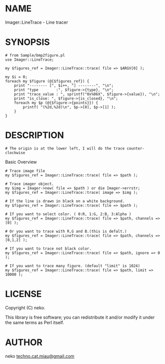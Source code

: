 # NAME

Imager::LineTrace - Line tracer

# SYNOPSIS

    # from Sample/bmp2figure.pl
    use Imager::LineTrace;

    my $figures_ref = Imager::LineTrace::trace( file => $ARGV[0] );

    my $i = 0;
    foreach my $figure (@{$figures_ref}) {
        print "-------- [", $i++, "] --------", "\n";
        print "type        :", $figure->{type}, "\n";
        print "trace_value : ", sprintf("0x%06X", $figure->{value}), "\n";
        print "is_close: ", $figure->{is_closed}, "\n";
        foreach my $p (@{$figure->{points}}) {
            printf( "(%2d,%2d)\n", $p->[0], $p->[1] );
        }
    }

# DESCRIPTION

    # The origin is at the lower left, I will do the trace counter-clockwise

Basic Overview

    # Trace image file
    my $figures_ref = Imager::LineTrace::trace( file => $path );

    # Trace imager object.
    my $img = Imager->new( file => $path ) or die Imager->errstr;
    my $figures_ref = Imager::LineTrace::trace( image => $img );

    # If the line is drawn in black on a white background.
    my $figures_ref = Imager::LineTrace::trace( file => $path );

    # If you want to select color. ( 0:R, 1:G, 2:B, 3:Alpha )
    my $figures_ref = Imager::LineTrace::trace( file => $path, channels => [0] );

    # Or you want to trace with R,G and B.(this is defalt.)
    my $figures_ref = Imager::LineTrace::trace( file => $path, channels => [0,1,2] );

    # If you want to trace not black color.
    my $figures_ref = Imager::LineTrace::trace( file => $path, ignore => 0 );

    # If you want to trace many figure. (default "limit" is 1024)
    my $figures_ref = Imager::LineTrace::trace( file => $path, limit => 10000 );

# LICENSE

Copyright (C) neko.

This library is free software; you can redistribute it and/or modify
it under the same terms as Perl itself.

# AUTHOR

neko <techno.cat.miau@gmail.com>
